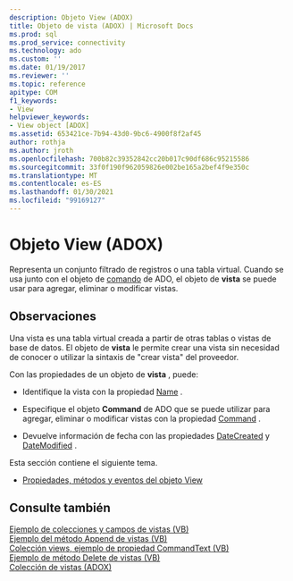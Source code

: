 ```yaml
---
description: Objeto View (ADOX)
title: Objeto de vista (ADOX) | Microsoft Docs
ms.prod: sql
ms.prod_service: connectivity
ms.technology: ado
ms.custom: ''
ms.date: 01/19/2017
ms.reviewer: ''
ms.topic: reference
apitype: COM
f1_keywords:
- View
helpviewer_keywords:
- View object [ADOX]
ms.assetid: 653421ce-7b94-43d0-9bc6-4900f8f2af45
author: rothja
ms.author: jroth
ms.openlocfilehash: 700b82c39352842cc20b017c90df686c95215586
ms.sourcegitcommit: 33f0f190f962059826e002be165a2bef4f9e350c
ms.translationtype: MT
ms.contentlocale: es-ES
ms.lasthandoff: 01/30/2021
ms.locfileid: "99169127"
---
```

# <a name="view-object-adox"></a>Objeto View (ADOX)
Representa un conjunto filtrado de registros o una tabla virtual. Cuando se usa junto con el objeto de [comando](../ado-api/command-object-ado.md) de ADO, el objeto de **vista** se puede usar para agregar, eliminar o modificar vistas.  
  
## <a name="remarks"></a>Observaciones  
 Una vista es una tabla virtual creada a partir de otras tablas o vistas de base de datos. El objeto de **vista** le permite crear una vista sin necesidad de conocer o utilizar la sintaxis de "crear vista" del proveedor.  
  
 Con las propiedades de un objeto de **vista** , puede:  
  
-   Identifique la vista con la propiedad [Name](./name-property-adox.md) .  
  
-   Especifique el objeto **Command** de ADO que se puede utilizar para agregar, eliminar o modificar vistas con la propiedad [Command](./command-property-adox.md) .  
  
-   Devuelve información de fecha con las propiedades [DateCreated](./datecreated-property-adox.md) y [DateModified](./datemodified-property-adox.md) .  
  
 Esta sección contiene el siguiente tema.  
  
-   [Propiedades, métodos y eventos del objeto View](./view-object-properties-methods-and-events.md)  
  
## <a name="see-also"></a>Consulte también  
 [Ejemplo de colecciones y campos de vistas (VB)](./views-and-fields-collections-example-vb.md)   
 [Ejemplo del método Append de vistas (VB)](./views-append-method-example-vb.md)   
 [Colección views, ejemplo de propiedad CommandText (VB)](./views-collection-commandtext-property-example-vb.md)   
 [Ejemplo de método Delete de vistas (VB)](./views-delete-method-example-vb.md)   
 [Colección de vistas (ADOX)](./views-collection-adox.md)